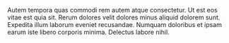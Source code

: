 Autem tempora quas commodi rem autem atque consectetur. Ut est eos vitae est quia sit. Rerum dolores velit dolores minus aliquid dolorem sunt. Expedita illum laborum eveniet recusandae. Numquam doloribus et ipsam earum iste libero corporis minima. Delectus labore nihil.